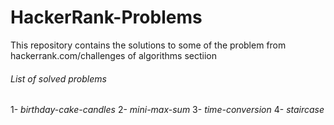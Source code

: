# HackerRank-Problems
This repository contains the solutions to some of the problem from hackerrank.com/challenges of algorithms sectiion

###### List of solved problems

1- _birthday-cake-candles_
2- _mini-max-sum_ 
3- _time-conversion_
4- _staircase_
